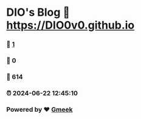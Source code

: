 # DIO's Blog :link: https://DIO0v0.github.io 
### :page_facing_up: [1](https://DIO0v0.github.io/tag.html) 
### :speech_balloon: 0 
### :hibiscus: 614 
### :alarm_clock: 2024-06-22 12:45:10 
### Powered by :heart: [Gmeek](https://github.com/Meekdai/Gmeek)
